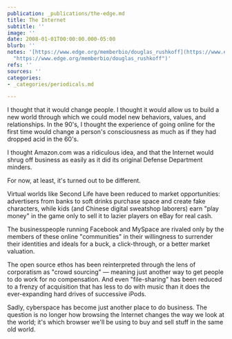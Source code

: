 ```yaml
---
publication: _publications/the-edge.md
title: The Internet
subtitle: ''
image: ''
date: 2008-01-01T00:00:00.000-05:00
blurb: ''
notes: '[https://www.edge.org/memberbio/douglas_rushkoff](https://www.edge.org/memberbio/douglas_rushkoff
  "https://www.edge.org/memberbio/douglas_rushkoff")'
refs: ''
sources: ''
categories:
- _categories/periodicals.md

---
```

I thought that it would change people. I thought it would allow us to build a new world through which we could model new behaviors, values, and relationships. In the 90's, I thought the experience of going online for the first time would change a person's consciousness as much as if they had dropped acid in the 60's.

I thought Amazon.com was a ridiculous idea, and that the Internet would shrug off business as easily as it did its original Defense Department minders.

For now, at least, it's turned out to be different.

Virtual worlds like Second Life have been reduced to market opportunities: advertisers from banks to soft drinks purchase space and create fake characters, while kids (and Chinese digital sweatshop laborers) earn "play money" in the game only to sell it to lazier players on eBay for real cash.

The businesspeople running Facebook and MySpace are rivaled only by the members of these online "communities" in their willingness to surrender their identities and ideals for a buck, a click-through, or a better market valuation.

The open source ethos has been reinterpreted through the lens of corporatism as "crowd sourcing" — meaning just another way to get people to do work for no compensation. And even "file-sharing" has been reduced to a frenzy of acquisition that has less to do with music than it does the ever-expanding hard drives of successive iPods.

Sadly, cyberspace has become just another place to do business. The question is no longer how browsing the Internet changes the way we look at the world; it's which browser we'll be using to buy and sell stuff in the same old world.